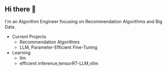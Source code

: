 ## Hi there 👋

I'm an Algorithm Engineer focusing on Recommendation Algorithms and Big Data.

- Current Projects
  - Recommendation Algorithms
  - LLM, Parameter-Efficient Fine-Tuning
- Learning
  - llm
  - efficient inference,tensorRT-LLM,vllm
